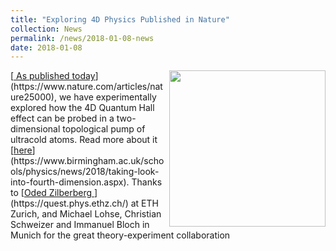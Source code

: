 ```yaml
---
title: "Exploring 4D Physics Published in Nature"
collection: News
permalink: /news/2018-01-08-news
date: 2018-01-08
---
```

<img src="{{ '/images/4dimagine.png'}}" width='250' align='right' />
[<u> As published today</u>](https://www.nature.com/articles/nature25000), we have experimentally explored how the 4D Quantum Hall effect can be probed in a two-dimensional topological pump of ultracold atoms. Read more about it [<u>here</u>](https://www.birmingham.ac.uk/schools/physics/news/2018/taking-look-into-fourth-dimension.aspx). Thanks to [<u>Oded Zilberberg </u>](https://quest.phys.ethz.ch/) at ETH Zurich, and Michael Lohse, Christian Schweizer and Immanuel Bloch in Munich for the great theory-experiment collaboration
